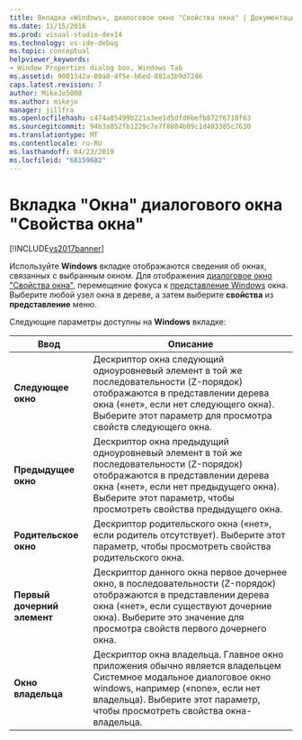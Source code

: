 ```yaml
---
title: Вкладка «Windows», диалоговое окно "Свойства окна" | Документация Майкрософт
ms.date: 11/15/2016
ms.prod: visual-studio-dev14
ms.technology: vs-ide-debug
ms.topic: conceptual
helpviewer_keywords:
- Window Properties dialog box, Windows Tab
ms.assetid: 9001342a-09a8-4f5e-b6ed-881a3b9d7246
caps.latest.revision: 7
author: MikeJo5000
ms.author: mikejo
manager: jillfra
ms.openlocfilehash: c474a85499b221a3ee1d5dfd6befb872f6710f63
ms.sourcegitcommit: 94b3a052fb1229c7e7f8804b09c1d403385c7630
ms.translationtype: MT
ms.contentlocale: ru-RU
ms.lasthandoff: 04/23/2019
ms.locfileid: "68159682"
---
```

# <a name="windows-tab-window-properties-dialog-box"></a>Вкладка "Окна" диалогового окна "Свойства окна"
[!INCLUDE[vs2017banner](../includes/vs2017banner.md)]

Используйте **Windows** вкладке отображаются сведения об окнах, связанных с выбранным окном. Для отображения [диалоговое окно "Свойства окна"](../debugger/window-properties-dialog-box.md), перемещение фокуса к [представление Windows](../debugger/windows-view.md) окна. Выберите любой узел окна в дереве, а затем выберите **свойства** из **представление** меню.  
  
 Следующие параметры доступны на **Windows** вкладке:  
  
|Ввод|Описание|  
|-----------|-----------------|  
|**Следующее окно**|Дескриптор окна следующий одноуровневый элемент в той же последовательности (Z-порядок) отображаются в представлении дерева окна («нет», если нет следующего окна). Выберите этот параметр для просмотра свойств следующего окна.|  
|**Предыдущее окно**|Дескриптор окна предыдущий одноуровневый элемент в той же последовательности (Z-порядок) отображаются в представлении дерева окна («нет», если нет предыдущего окна). Выберите этот параметр, чтобы просмотреть свойства предыдущего окна.|  
|**Родительское окно**|Дескриптор родительского окна («нет», если родитель отсутствует). Выберите этот параметр, чтобы просмотреть свойства родительского окна.|  
|**Первый дочерний элемент**|Дескриптор данного окна первое дочернее окно, в последовательности (Z-порядок) отображаются в представлении дерева окна («нет», если существуют дочерние окна). Выберите это значение для просмотра свойств первого дочернего окна.|  
|**Окно владельца**|Дескриптор окна владельца. Главное окно приложения обычно является владельцем Системное модальное диалоговое окно windows, например («none», если нет владельца). Выберите этот параметр, чтобы просмотреть свойства окна-владельца.|
